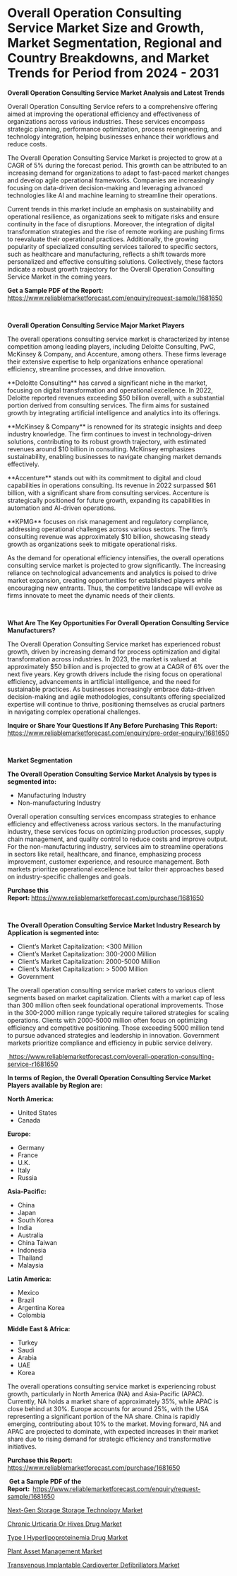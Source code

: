 <p><h1>Overall Operation Consulting Service Market Size and Growth, Market Segmentation, Regional and Country Breakdowns, and Market Trends for Period from 2024 -  2031</h1></p><p><strong>Overall Operation Consulting Service Market Analysis and Latest Trends</strong></p>
<p><p>Overall Operation Consulting Service refers to a comprehensive offering aimed at improving the operational efficiency and effectiveness of organizations across various industries. These services encompass strategic planning, performance optimization, process reengineering, and technology integration, helping businesses enhance their workflows and reduce costs.</p><p>The Overall Operation Consulting Service Market is projected to grow at a CAGR of 5% during the forecast period. This growth can be attributed to an increasing demand for organizations to adapt to fast-paced market changes and develop agile operational frameworks. Companies are increasingly focusing on data-driven decision-making and leveraging advanced technologies like AI and machine learning to streamline their operations.</p><p>Current trends in this market include an emphasis on sustainability and operational resilience, as organizations seek to mitigate risks and ensure continuity in the face of disruptions. Moreover, the integration of digital transformation strategies and the rise of remote working are pushing firms to reevaluate their operational practices. Additionally, the growing popularity of specialized consulting services tailored to specific sectors, such as healthcare and manufacturing, reflects a shift towards more personalized and effective consulting solutions. Collectively, these factors indicate a robust growth trajectory for the Overall Operation Consulting Service Market in the coming years.</p></p>
<p><strong>Get a Sample PDF of the Report:&nbsp;</strong> <a href="https://www.reliablemarketforecast.com/enquiry/request-sample/1681650?utm_campaign=1464&utm_medium=2&utm_source=Github&utm_content=ia&utm_term=12102024&utm_id=overall-operation-consulting-service">https://www.reliablemarketforecast.com/enquiry/request-sample/1681650</a></p>
<p>&nbsp;</p>
<p><strong>Overall Operation Consulting Service Major Market Players</strong></p>
<p><p>The overall operations consulting service market is characterized by intense competition among leading players, including Deloitte Consulting, PwC, McKinsey & Company, and Accenture, among others. These firms leverage their extensive expertise to help organizations enhance operational efficiency, streamline processes, and drive innovation.</p><p>**Deloitte Consulting** has carved a significant niche in the market, focusing on digital transformation and operational excellence. In 2022, Deloitte reported revenues exceeding $50 billion overall, with a substantial portion derived from consulting services. The firm aims for sustained growth by integrating artificial intelligence and analytics into its offerings.</p><p>**McKinsey & Company** is renowned for its strategic insights and deep industry knowledge. The firm continues to invest in technology-driven solutions, contributing to its robust growth trajectory, with estimated revenues around $10 billion in consulting. McKinsey emphasizes sustainability, enabling businesses to navigate changing market demands effectively.</p><p>**Accenture** stands out with its commitment to digital and cloud capabilities in operations consulting. Its revenue in 2022 surpassed $61 billion, with a significant share from consulting services. Accenture is strategically positioned for future growth, expanding its capabilities in automation and AI-driven operations.</p><p>**KPMG** focuses on risk management and regulatory compliance, addressing operational challenges across various sectors. The firm’s consulting revenue was approximately $10 billion, showcasing steady growth as organizations seek to mitigate operational risks.</p><p>As the demand for operational efficiency intensifies, the overall operations consulting service market is projected to grow significantly. The increasing reliance on technological advancements and analytics is poised to drive market expansion, creating opportunities for established players while encouraging new entrants. Thus, the competitive landscape will evolve as firms innovate to meet the dynamic needs of their clients.</p></p>
<p>&nbsp;</p>
<p><strong>What Are The Key Opportunities For Overall Operation Consulting Service Manufacturers?</strong></p>
<p><p>The Overall Operation Consulting Service market has experienced robust growth, driven by increasing demand for process optimization and digital transformation across industries. In 2023, the market is valued at approximately $50 billion and is projected to grow at a CAGR of 6% over the next five years. Key growth drivers include the rising focus on operational efficiency, advancements in artificial intelligence, and the need for sustainable practices. As businesses increasingly embrace data-driven decision-making and agile methodologies, consultants offering specialized expertise will continue to thrive, positioning themselves as crucial partners in navigating complex operational challenges.</p></p>
<p><strong>Inquire or Share Your Questions If Any Before Purchasing This Report:</strong> <a href="https://www.reliablemarketforecast.com/enquiry/pre-order-enquiry/1681650?utm_campaign=1464&utm_medium=2&utm_source=Github&utm_content=ia&utm_term=12102024&utm_id=overall-operation-consulting-service">https://www.reliablemarketforecast.com/enquiry/pre-order-enquiry/1681650</a></p>
<p>&nbsp;</p>
<p><strong>Market Segmentation</strong></p>
<p><strong>The Overall Operation Consulting Service Market Analysis by types is segmented into:</strong></p>
<p><ul><li>Manufacturing Industry</li><li>Non-manufacturing Industry</li></ul></p>
<p><p>Overall operation consulting services encompass strategies to enhance efficiency and effectiveness across various sectors. In the manufacturing industry, these services focus on optimizing production processes, supply chain management, and quality control to reduce costs and improve output. For the non-manufacturing industry, services aim to streamline operations in sectors like retail, healthcare, and finance, emphasizing process improvement, customer experience, and resource management. Both markets prioritize operational excellence but tailor their approaches based on industry-specific challenges and goals.</p></p>
<p><strong>Purchase this Report:&nbsp;</strong><a href="https://www.reliablemarketforecast.com/purchase/1681650?utm_campaign=1464&utm_medium=2&utm_source=Github&utm_content=ia&utm_term=12102024&utm_id=overall-operation-consulting-service">https://www.reliablemarketforecast.com/purchase/1681650</a></p>
<p>&nbsp;</p>
<p><strong>The Overall Operation Consulting Service Market Industry Research by Application is segmented into:</strong></p>
<p><ul><li>Client’s Market Capitalization: <300 Million</li><li>Client’s Market Capitalization: 300-2000 Million</li><li>Client’s Market Capitalization: 2000-5000 Million</li><li>Client’s Market Capitalization: > 5000 Million</li><li>Government</li></ul></p>
<p><p>The overall operation consulting service market caters to various client segments based on market capitalization. Clients with a market cap of less than 300 million often seek foundational operational improvements. Those in the 300-2000 million range typically require tailored strategies for scaling operations. Clients with 2000-5000 million often focus on optimizing efficiency and competitive positioning. Those exceeding 5000 million tend to pursue advanced strategies and leadership in innovation. Government markets prioritize compliance and efficiency in public service delivery.</p></p>
<p><a href="https://www.reliablemarketforecast.com/overall-operation-consulting-service-r1681650?utm_campaign=1464&utm_medium=2&utm_source=Github&utm_content=ia&utm_term=12102024&utm_id=overall-operation-consulting-service">&nbsp;https://www.reliablemarketforecast.com/overall-operation-consulting-service-r1681650</a></p>
<p><strong>In terms of Region, the Overall Operation Consulting Service Market Players available by Region are:</strong></p>
<p>
    <p> <strong> North America: </strong>
        <ul>
            <li>United States</li>
            <li>Canada</li>
        </ul>
        </p> 
    <p> <strong> Europe: </strong>
        <ul>
            <li>Germany</li>
            <li>France</li>
            <li>U.K.</li>
            <li>Italy</li>
            <li>Russia</li>
        </ul>
        </p> 
    <p> <strong> Asia-Pacific: </strong>
        <ul>
            <li>China</li>
            <li>Japan</li>
            <li>South Korea</li>
            <li>India</li>
            <li>Australia</li>
            <li>China Taiwan</li>
            <li>Indonesia</li>
            <li>Thailand</li>
            <li>Malaysia</li>
        </ul>
        </p> 
    <p> <strong> Latin America: </strong>
        <ul>
            <li>Mexico</li>
            <li>Brazil</li>
            <li>Argentina Korea</li>
            <li>Colombia</li>
        </ul>
        </p> 
    <p> <strong> Middle East & Africa: </strong>
        <ul>
            <li>Turkey</li>
            <li>Saudi</li>
            <li>Arabia</li>
            <li>UAE</li>
            <li>Korea</li>
        </ul>
    </p>
    </p>
<p><p>The overall operations consulting service market is experiencing robust growth, particularly in North America (NA) and Asia-Pacific (APAC). Currently, NA holds a market share of approximately 35%, while APAC is close behind at 30%. Europe accounts for around 25%, with the USA representing a significant portion of the NA share. China is rapidly emerging, contributing about 10% to the market. Moving forward, NA and APAC are projected to dominate, with expected increases in their market share due to rising demand for strategic efficiency and transformative initiatives.</p></p>
<p><strong>Purchase this Report: </strong><a href="https://www.reliablemarketforecast.com/purchase/1681650?utm_campaign=1464&utm_medium=2&utm_source=Github&utm_content=ia&utm_term=12102024&utm_id=overall-operation-consulting-service">https://www.reliablemarketforecast.com/purchase/1681650</a></p>
<p>&nbsp;<strong>Get a Sample PDF of the Report:&nbsp;&nbsp;</strong><a href="https://www.reliablemarketforecast.com/enquiry/request-sample/1681650?utm_campaign=1464&utm_medium=2&utm_source=Github&utm_content=ia&utm_term=12102024&utm_id=overall-operation-consulting-service">https://www.reliablemarketforecast.com/enquiry/request-sample/1681650</a></p>
<p><strong></strong></p>
<p><p><a href="https://github.com/FassouRP/Market-Research-Report-List-6/blob/main/next-gen-storage-storage-technology-market.md?utm_campaign=1464&utm_medium=2&utm_source=Github&utm_content=ia&utm_term=12102024&utm_id=overall-operation-consulting-service">Next-Gen Storage Storage Technology Market</a></p><p><a href="https://www.linkedin.com/pulse/chronic-urticaria-hives-drug-market-insights-product-skvef?utm_campaign=1464&utm_medium=2&utm_source=Github&utm_content=ia&utm_term=12102024&utm_id=overall-operation-consulting-service">Chronic Urticaria Or Hives Drug Market</a></p><p><a href="https://www.linkedin.com/pulse/market-trends-global-type-i-hyperlipoproteinemia-drug-forecast-pocwf?utm_campaign=1464&utm_medium=2&utm_source=Github&utm_content=ia&utm_term=12102024&utm_id=overall-operation-consulting-service">Type I Hyperlipoproteinemia Drug Market</a></p><p><a href="https://github.com/NasrinKhan99/Market-Research-Report-List-1/blob/main/plant-asset-management-market.md?utm_campaign=1464&utm_medium=2&utm_source=Github&utm_content=ia&utm_term=12102024&utm_id=overall-operation-consulting-service">Plant Asset Management Market</a></p><p><a href="https://www.linkedin.com/pulse/transvenous-implantable-cardioverter-defibrillators-market-trends-e3hxe?utm_campaign=1464&utm_medium=2&utm_source=Github&utm_content=ia&utm_term=12102024&utm_id=overall-operation-consulting-service">Transvenous Implantable Cardioverter Defibrillators Market</a></p></p>